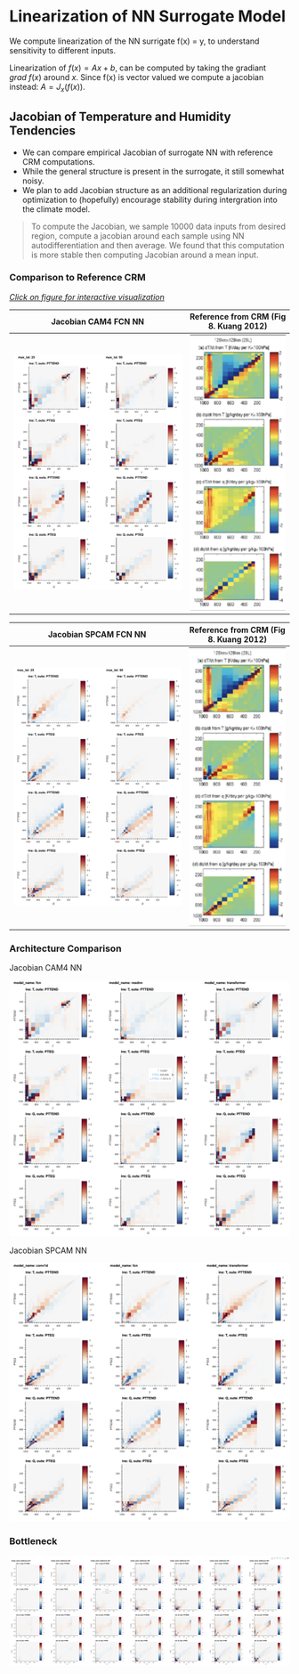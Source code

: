 # Linearization of NN Surrogate Model

We compute linearization of the NN surrigate f(x) = y, to understand sensitivity to different inputs.

Linearization of $f(x) = Ax + b$, can be computed by taking the gradiant  $grad~f(x)$ around $x$. Since f(x) is vector valued we compute a jacobian instead: $A = J_x(f(x))$. 





##  Jacobian of Temperature and Humidity Tendencies

- We can compare empirical Jacobian of surrogate NN with reference CRM computations.
- While the general structure is present in the surrogate, it still somewhat noisy. 
- We plan to add Jacobian structure as an additional regularization during optimization to (hopefully) encourage stability during intergration into the climate model.
> To compute the Jacobian, we sample 10000 data inputs from desired region, compute a jacobian around each sample using  NN autodifferentiation and then average. We found that this computation is more stable then computing Jacobian around a mean input.

### Comparison to Reference CRM

[*Click on figure for interactive visualization*](jacobian_proper_scale.html)

Jacobian CAM4 FCN NN  |  Reference from CRM (Fig 8. Kuang 2012)
:-------------------------:  |      :-------------------------:
[![](jacobian_proper_scale.png)](jacobian_proper_scale.html) | [![](ref_jacobian.png)](ref_jacobian.png)


Jacobian SPCAM FCN NN  |  Reference from CRM (Fig 8. Kuang 2012)
:-------------------------:  |      :-------------------------:
[![](jacobian_proper_scale_spcam.png)](jacobian_proper_scale_spcam.html) | [![](ref_jacobian.png)](ref_jacobian.png)

<!-- [*By different lats*](jacobian_norm_cam4_by_lats.html) -->


<!-- ### l2 Normalized Jacobian of All Inputs

To visualize how much each input perturbs every output, we l2 normalize each row of J. The following figure breaks up J by different output and input groups. This is computed around the mean input.

[*Click on figure for interactive visualization*](jacobian.html)
[![](jacobian.png)](jacobian.html) -->


### Architecture Comparison

Jacobian CAM4 NN

[![](jacobian_compare_cam4.png)](jacobian_compare_cam4.html)

Jacobian SPCAM NN


[![](jacobian_compare_spcam.png)](jacobian_compare_spcam.html)


### Bottleneck

[![](jacobian_bottleneck_cam4.png)](jacobian_bottleneck_cam4.html)
